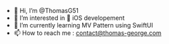 - 👋  Hi, I’m @ThomasG51
- 👀  I’m interested in  iOS developement
- 🌱  I’m currently learning MV Pattern using SwiftUI
- 📫  How to reach me : contact@thomas-george.com

<!---
ThomasG51/ThomasG51 is a ✨ special ✨ repository because its `README.md` (this file) appears on your GitHub profile.
You can click the Preview link to take a look at your changes.
--->

